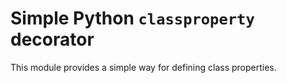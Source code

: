 # Simple Python `classproperty` decorator

This module provides a simple way for defining class properties.

